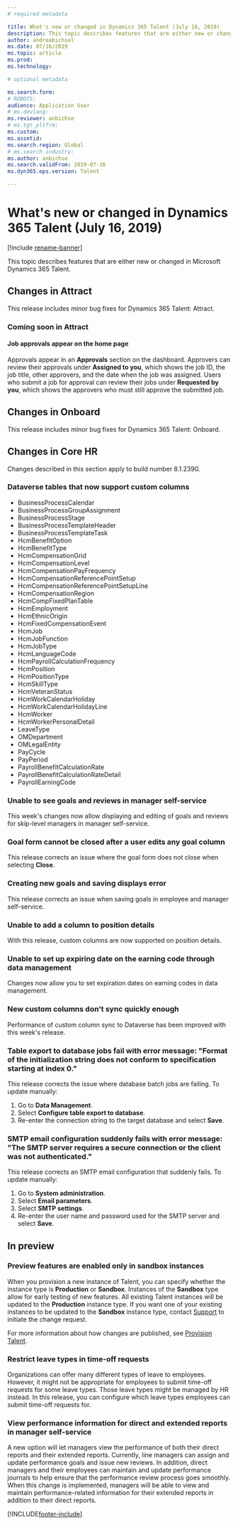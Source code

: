 ```yaml
---
# required metadata

title: What's new or changed in Dynamics 365 Talent (July 16, 2019)
description: This topic describes features that are either new or changed in Microsoft Dynamics 365 Talent for July 16, 2019.
author: andreabichsel
ms.date: 07/16/2019
ms.topic: article
ms.prod: 
ms.technology: 

# optional metadata

ms.search.form: 
# ROBOTS: 
audience: Application User
# ms.devlang: 
ms.reviewer: anbichse
# ms.tgt_pltfrm: 
ms.custom: 
ms.assetid: 
ms.search.region: Global
# ms.search.industry: 
ms.author: anbichse
ms.search.validFrom: 2019-07-16
ms.dyn365.ops.version: Talent

---
```

# What's new or changed in Dynamics 365 Talent (July 16, 2019)

[!include [rename-banner](~/includes/cc-data-platform-banner.md)]

This topic describes features that are either new or changed in Microsoft Dynamics 365 Talent.

## Changes in Attract
This release includes minor bug fixes for Dynamics 365 Talent: Attract.

### Coming soon in Attract
#### Job approvals appear on the home page

Approvals appear in an **Approvals** section on the dashboard. Approvers can review their approvals under **Assigned to you**, which shows the job ID, the job title, other approvers, and the date when the job was assigned. Users who submit a job for approval can review their jobs under **Requested by you**, which shows the approvers who must still approve the submitted job.

## Changes in Onboard
This release includes minor bug fixes for Dynamics 365 Talent: Onboard.

## Changes in Core HR
Changes described in this section apply to build number 8.1.2390.

### Dataverse tables that now support custom columns

- BusinessProcessCalendar		              
- BusinessProcessGroupAssignment         
- BusinessProcessStage			                
- BusinessProcessTemplateHeader          
- BusinessProcessTemplateTask            
- HcmBenefitOption			                    
- HcmBenefitType			                      
- HcmCompensationGrid			                 
- HcmCompensationLevel			                
- HcmCompensationPayFrequency		          
- HcmCompensationReferencePointSetup	    
- HcmCompensationReferencePointSetupLine 
- HcmCompensationRegion		                
- HcmCompFixedPlanTable		                
- HcmEmployment			                       
- HcmEthnicOrigin			                     
- HcmFixedCompensationEvent		            
- HcmJob      				                       
- HcmJobFunction
- HcmJobType
- HcmLanguageCode
- HcmPayrollCalculationFrequency
- HcmPosition
- HcmPositionType
- HcmSkillType
- HcmVeteranStatus
- HcmWorkCalendarHoliday
- HcmWorkCalendarHolidayLine
- HcmWorker
- HcmWorkerPersonalDetail
- LeaveType
- OMDepartment
- OMLegalEntity
- PayCycle
- PayPeriod
- PayrollBenefitCalculationRate
- PayrollBenefitCalculationRateDetail
- PayrollEarningCode

### Unable to see goals and reviews in manager self-service

This week's changes now allow displaying and editing of goals and reviews for skip-level managers in manager self-service.

### Goal form cannot be closed after a user edits any goal column

This release corrects an issue where the goal form does not close when selecting **Close**.

### Creating new goals and saving displays error

This release corrects an issue when saving goals in employee and manager self-service.

### Unable to add a column to position details 

With this release, custom columns are now supported on position details.
 
### Unable to set up expiring date on the earning code through data management

Changes now allow you to set expiration dates on earning codes in data management.

### New custom columns don't sync quickly enough

Performance of custom column sync to Dataverse has been improved with this week's release.

### Table export to database jobs fail with error message: "Format of the initialization string does not conform to specification starting at index 0."

This release corrects the issue where database batch jobs are failing. To update manually:

1. Go to **Data Management**.
2. Select **Configure table export to database**.
3. Re-enter the connection string to the target database and select **Save**.

### SMTP email configuration suddenly fails with error message: "The SMTP server requires a secure connection or the client was not authenticated."

This release corrects an SMTP email configuration that suddenly fails. To update manually:

1. Go to **System administration**.
2. Select **Email parameters**.
3. Select **SMTP settings**. 
4. Re-enter the user name and password used for the SMTP server and select **Save**.

## In preview

### Preview features are enabled only in sandbox instances

When you provision a new instance of Talent, you can specify whether the instance type is **Production** or **Sandbox**. Instances of the **Sandbox** type allow for early testing of new features. All existing Talent instances will be updated to the **Production** instance type. If you want one of your existing instances to be updated to the **Sandbox** instance type, contact [Support](/dynamics365/unified-operations/talent/talent-support) to initiate the change request.

For more information about how changes are published, see [Provision Talent](/dynamics365/unified-operations/talent/provisioning-talent).

### Restrict leave types in time-off requests

Organizations can offer many different types of leave to employees. However, it might not be appropriate for employees to submit time-off requests for some leave types. Those leave types might be managed by HR instead. In this release, you can configure which leave types employees can submit time-off requests for. 

### View performance information for direct and extended reports in manager self-service

A new option will let managers view the performance of both their direct reports and their extended reports. Currently, line managers can assign and update performance goals and issue new reviews. In addition, direct managers and their employees can maintain and update performance journals to help ensure that the performance review process goes smoothly. When this change is implemented, managers will be able to view and maintain performance-related information for their extended reports in addition to their direct reports.


[!INCLUDE[footer-include](../includes/footer-banner.md)]